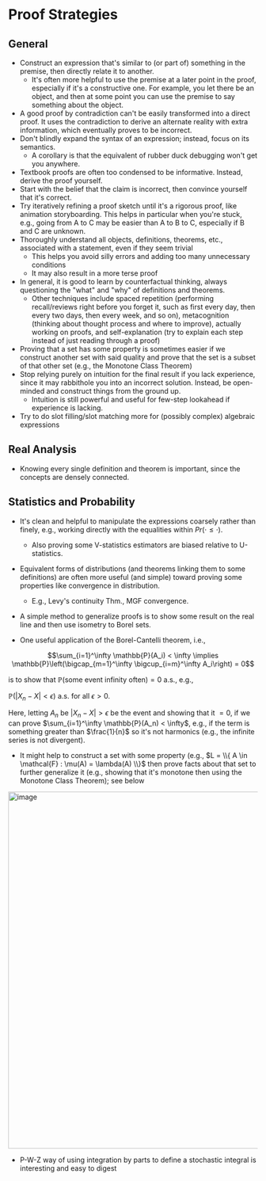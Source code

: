 # Proof Strategies

## General

- Construct an expression that's similar to (or part of) something in the premise, then directly relate it to another.
  - It's often more helpful to use the premise at a later point in the proof, especially if it's a constructive one. For example, you let there be an object, and then at some point you can use the premise to say something about the object.
- A good proof by contradiction can't be easily transformed into a direct proof. It uses the contradiction to derive an alternate reality with extra information, which eventually proves to be incorrect.
- Don't blindly expand the syntax of an expression; instead, focus on its semantics.
  - A corollary is that the equivalent of rubber duck debugging won't get you anywhere.
- Textbook proofs are often too condensed to be informative. Instead, derive the proof yourself.
- Start with the belief that the claim is incorrect, then convince yourself that it's correct.
- Try iteratively refining a proof sketch until it's a rigorous proof, like animation storyboarding. This helps in particular when you're stuck, e.g., going from A to C may be easier than A to B to C, especially if B and C are unknown.
- Thoroughly understand all objects, definitions, theorems, etc., associated with a statement, even if they seem trivial
  - This helps you avoid silly errors and adding too many unnecessary conditions
  - It may also result in a more terse proof
- In general, it is good to learn by counterfactual thinking, always questioning the "what" and "why" of definitions and theorems.
  - Other techniques include spaced repetition (performing recall/reviews right before you forget it, such as first every day, then every two days, then every week, and so on), metacognition (thinking about thought process and where to improve), actually working on proofs, and self-explanation (try to explain each step instead of just reading through a proof)
- Proving that a set has some property is sometimes easier if we construct another set with said quality and prove that the set is a subset of that other set (e.g., the Monotone Class Theorem)
- Stop relying purely on intuition for the final result if you lack experience, since it may rabbithole you into an incorrect solution. Instead, be open-minded and construct things from the ground up.
  - Intuition is still powerful and useful for few-step lookahead if experience is lacking.
- Try to do slot filling/slot matching more for (possibly complex) algebraic expressions

## Real Analysis

- Knowing every single definition and theorem is important, since the concepts are densely connected.

## Statistics and Probability

- It's clean and helpful to manipulate the expressions coarsely rather than finely, e.g., working directly with the equalities within $Pr(\cdot \leq \cdot)$. 
  - Also proving some V-statistics estimators are biased relative to U-statistics.
- Equivalent forms of distributions (and theorems linking them to some definitions) are often more useful (and simple) toward proving some properties like convergence in distribution.
  - E.g., Levy's continuity Thm., MGF convergence.

- A simple method to generalize proofs is to show some result on the real line and then use isometry to Borel sets.
- One useful application of the Borel-Cantelli theorem, i.e.,

$$\sum_{i=1}^\infty \mathbb{P}(A_i) < \infty \implies \mathbb{P}\left(\bigcap_{m=1}^\infty \bigcup_{i=m}^\infty A_i\right) = 0$$

is to show that $\mathbb{P}(\text{some event infinity often}) = 0$ a.s., e.g.,

$\mathbb{P}(|X_n - X | < \epsilon)$ a.s. for all $\epsilon > 0$.

Here, letting $A_n$ be $|X_n - X | > \epsilon$ be the event and showing that it $= 0$, if we can prove $\sum_{i=1}^\infty \mathbb{P}(A_n) < \infty$, e.g., if the term is something greater than $\frac{1}{n}$ so it's not harmonics (e.g., the infinite series is not divergent).
- It might help to construct a set with some property (e.g., $L = \\{ A  \in \mathcal{F} : \mu(A) = \lambda(A) \\}$ then prove facts about that set to further generalize it (e.g., showing that it's monotone then using the Monotone Class Theorem); see below
<img width="1675" height="721" alt="image" src="https://github.com/user-attachments/assets/5aaf03ed-15ae-4a0a-af84-3c4ae54a2c1f" />


- P-W-Z way of using integration by parts to define a stochastic integral is interesting and easy to digest
